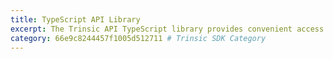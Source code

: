 ```yaml
---
title: TypeScript API Library
excerpt: The Trinsic API TypeScript library provides convenient access to the Trinsic API from applications written in server-side JavaScript/TypeScript.
category: 66e9c8244457f1005d512711 # Trinsic SDK Category
---
```

